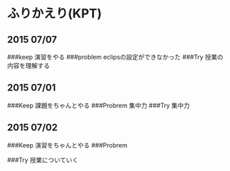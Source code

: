 # ふりかえり(KPT)

## 2015 07/07

###keep
演習をやる
###problem
eclipsの設定ができなかった
###Try
授業の内容を理解する

## 2015 07/01

###Keep
課題をちゃんとやる
###Probrem
集中力
###Try
集中力

## 2015 07/02

###Keep
演習をちゃんとやる
###Probrem

###Try
授業についていく
